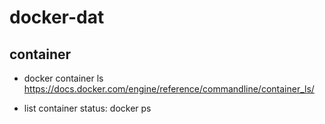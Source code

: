 
# docker-dat

## container 

* docker container ls
https://docs.docker.com/engine/reference/commandline/container_ls/

* list container status: docker ps
